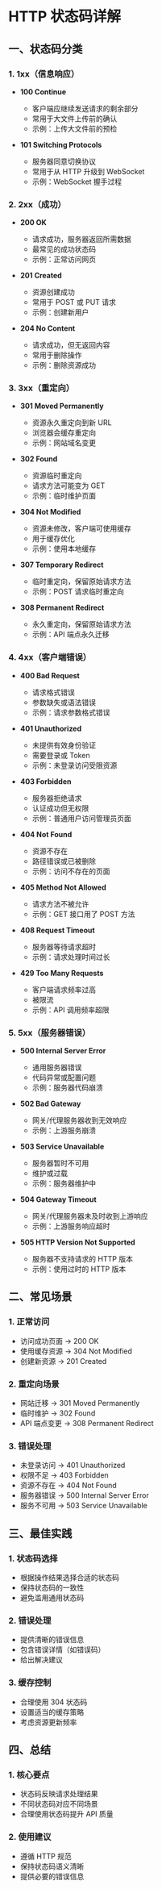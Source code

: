 # HTTP 状态码详解

## 一、状态码分类

### 1. 1xx（信息响应）
- **100 Continue**
  - 客户端应继续发送请求的剩余部分
  - 常用于大文件上传前的确认
  - 示例：上传大文件前的预检

- **101 Switching Protocols**
  - 服务器同意切换协议
  - 常用于从 HTTP 升级到 WebSocket
  - 示例：WebSocket 握手过程

### 2. 2xx（成功）
- **200 OK**
  - 请求成功，服务器返回所需数据
  - 最常见的成功状态码
  - 示例：正常访问网页

- **201 Created**
  - 资源创建成功
  - 常用于 POST 或 PUT 请求
  - 示例：创建新用户

- **204 No Content**
  - 请求成功，但无返回内容
  - 常用于删除操作
  - 示例：删除资源成功

### 3. 3xx（重定向）
- **301 Moved Permanently**
  - 资源永久重定向到新 URL
  - 浏览器会缓存重定向
  - 示例：网站域名变更

- **302 Found**
  - 资源临时重定向
  - 请求方法可能变为 GET
  - 示例：临时维护页面

- **304 Not Modified**
  - 资源未修改，客户端可使用缓存
  - 用于缓存优化
  - 示例：使用本地缓存

- **307 Temporary Redirect**
  - 临时重定向，保留原始请求方法
  - 示例：POST 请求临时重定向

- **308 Permanent Redirect**
  - 永久重定向，保留原始请求方法
  - 示例：API 端点永久迁移

### 4. 4xx（客户端错误）
- **400 Bad Request**
  - 请求格式错误
  - 参数缺失或语法错误
  - 示例：请求参数格式错误

- **401 Unauthorized**
  - 未提供有效身份验证
  - 需要登录或 Token
  - 示例：未登录访问受限资源

- **403 Forbidden**
  - 服务器拒绝请求
  - 认证成功但无权限
  - 示例：普通用户访问管理员页面

- **404 Not Found**
  - 资源不存在
  - 路径错误或已被删除
  - 示例：访问不存在的页面

- **405 Method Not Allowed**
  - 请求方法不被允许
  - 示例：GET 接口用了 POST 方法

- **408 Request Timeout**
  - 服务器等待请求超时
  - 示例：请求处理时间过长

- **429 Too Many Requests**
  - 客户端请求频率过高
  - 被限流
  - 示例：API 调用频率超限

### 5. 5xx（服务器错误）
- **500 Internal Server Error**
  - 通用服务器错误
  - 代码异常或配置问题
  - 示例：服务器代码崩溃

- **502 Bad Gateway**
  - 网关/代理服务器收到无效响应
  - 示例：上游服务崩溃

- **503 Service Unavailable**
  - 服务器暂时不可用
  - 维护或过载
  - 示例：服务器维护中

- **504 Gateway Timeout**
  - 网关/代理服务器未及时收到上游响应
  - 示例：上游服务响应超时

- **505 HTTP Version Not Supported**
  - 服务器不支持请求的 HTTP 版本
  - 示例：使用过时的 HTTP 版本

## 二、常见场景

### 1. 正常访问
- 访问成功页面 → 200 OK
- 使用缓存资源 → 304 Not Modified
- 创建新资源 → 201 Created

### 2. 重定向场景
- 网站迁移 → 301 Moved Permanently
- 临时维护 → 302 Found
- API 端点变更 → 308 Permanent Redirect

### 3. 错误处理
- 未登录访问 → 401 Unauthorized
- 权限不足 → 403 Forbidden
- 资源不存在 → 404 Not Found
- 服务器错误 → 500 Internal Server Error
- 服务不可用 → 503 Service Unavailable

## 三、最佳实践

### 1. 状态码选择
- 根据操作结果选择合适的状态码
- 保持状态码的一致性
- 避免滥用通用状态码

### 2. 错误处理
- 提供清晰的错误信息
- 包含错误详情（如错误码）
- 给出解决建议

### 3. 缓存控制
- 合理使用 304 状态码
- 设置适当的缓存策略
- 考虑资源更新频率

## 四、总结

### 1. 核心要点
- 状态码反映请求处理结果
- 不同状态码对应不同场景
- 合理使用状态码提升 API 质量

### 2. 使用建议
- 遵循 HTTP 规范
- 保持状态码语义清晰
- 提供必要的错误信息
